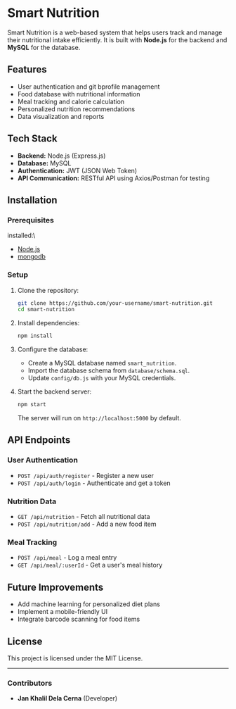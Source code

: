# Smart Nutrition

Smart Nutrition is a web-based system that helps users track and manage their nutritional intake efficiently. It is built with **Node.js** for the backend and **MySQL** for the database.

## Features
- User authentication and git bprofile management
- Food database with nutritional information
- Meal tracking and calorie calculation
- Personalized nutrition recommendations
- Data visualization and reports

## Tech Stack
- **Backend:** Node.js (Express.js)
- **Database:** MySQL
- **Authentication:** JWT (JSON Web Token)
- **API Communication:** RESTful API using Axios/Postman for testing

## Installation

### Prerequisites
 installed:\

- [Node.js](https://nodejs.org/)
- [mongodb](https://www.mongodb.com/)

### Setup
1. Clone the repository:
   ```sh
   git clone https://github.com/your-username/smart-nutrition.git
   cd smart-nutrition
   ```

2. Install dependencies:
   ```sh
   npm install
   ```

3. Configure the database:
   - Create a MySQL database named `smart_nutrition`.
   - Import the database schema from `database/schema.sql`.
   - Update `config/db.js` with your MySQL credentials.

4. Start the backend server:
   ```sh
   npm start
   ```
   The server will run on `http://localhost:5000` by default.

## API Endpoints
### User Authentication
- `POST /api/auth/register` - Register a new user
- `POST /api/auth/login` - Authenticate and get a token

### Nutrition Data
- `GET /api/nutrition` - Fetch all nutritional data
- `POST /api/nutrition/add` - Add a new food item

### Meal Tracking
- `POST /api/meal` - Log a meal entry
- `GET /api/meal/:userId` - Get a user's meal history

## Future Improvements
- Add machine learning for personalized diet plans
- Implement a mobile-friendly UI
- Integrate barcode scanning for food items

## License
This project is licensed under the MIT License.

---
### Contributors
- **Jan Khalil Dela Cerna** (Developer)

